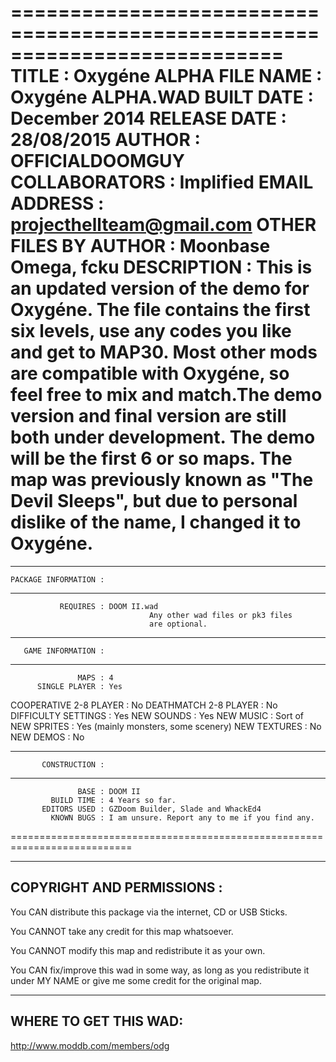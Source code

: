 ===========================================================================
                  TITLE : Oxygéne ALPHA
              FILE NAME : Oxygéne ALPHA.WAD
             BUILT DATE : December 2014
           RELEASE DATE : 28/08/2015
                 AUTHOR : OFFICIALDOOMGUY
          COLLABORATORS : Implified
          EMAIL ADDRESS : projecthellteam@gmail.com
  OTHER FILES BY AUTHOR : Moonbase Omega, fcku
            DESCRIPTION : This is an updated version of the demo for Oxygéne. The
                                     file contains the first six levels, use any codes you like
                                     and get to MAP30. Most other mods are compatible with Oxygéne,
                                     so feel free to mix and match.The demo version and final
                                     version are still both under development. The demo will
                                     be the first 6 or so maps.
                                     The map was previously known as "The Devil Sleeps", but due
                                     to personal dislike of the name, I changed it to Oxygéne.
===========================================================================

-------------------------
    PACKAGE INFORMATION :
-------------------------

               REQUIRES : DOOM II.wad
                                   Any other wad files or pk3 files
                                   are optional.

-------------------------
       GAME INFORMATION :
-------------------------

                   MAPS : 4
          SINGLE PLAYER : Yes
 COOPERATIVE 2-8 PLAYER : No
  DEATHMATCH 2-8 PLAYER : No
    DIFFICULTY SETTINGS : Yes
             NEW SOUNDS : Yes
              NEW MUSIC : Sort of
           NEW SPRITES  : Yes (mainly monsters, some scenery)
           NEW TEXTURES : No
              NEW DEMOS : No

-------------------------
           CONSTRUCTION :
-------------------------

                   BASE : DOOM II
             BUILD TIME : 4 Years so far.
           EDITORS USED : GZDoom Builder, Slade and WhackEd4
             KNOWN BUGS : I am unsure. Report any to me if you find any.

===========================================================================

---------------------------
COPYRIGHT AND PERMISSIONS :
---------------------------

You CAN distribute this package via the internet, CD or USB Sticks.

You CANNOT take any credit for this map whatsoever.

You CANNOT modify this map and redistribute it as your own.

You CAN fix/improve this wad in some way, as long as you redistribute it under MY NAME or give me some credit for the original map.

----------------------
WHERE TO GET THIS WAD:
----------------------

http://www.moddb.com/members/odg
